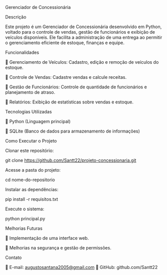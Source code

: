 Gerenciador de Concessionária

Descrição

Este projeto é um Gerenciador de Concessionária desenvolvido em Python, voltado para o controle de vendas, gestão de funcionários e exibição de veículos disponíveis. Ele facilita a administração de uma entrega ao permitir o gerenciamento eficiente de estoque, finanças e equipe.

Funcionalidades

📌 Gerenciamento de Veículos: Cadastro, edição e remoção de veículos do estoque.

📌 Controle de Vendas: Cadastre vendas e calcule receitas.

📌 Gestão de Funcionários: Controle de quantidade de funcionários e planejamento de atraso.

📌 Relatórios: Exibição de estatísticas sobre vendas e estoque.

Tecnologias Utilizadas

🐍 Python (Linguagem principal)

📂 SQLite (Banco de dados para armazenamento de informações)

Como Executar o Projeto

Clonar este repositório:

git clone https://github.com/Santt22/projeto-concessionaria.git

Acesse a pasta do projeto:

cd nome-do-repositorio

Instalar as dependências:

pip install -r requisitos.txt

Execute o sistema:

python principal.py

Melhorias Futuras

🔹 Implementação de uma interface web.

🔹 Melhorias na segurança e gestão de permissões.

Contato

📧 E-mail: augustosantana2005@gmail.com 🐙 GitHub: github.com/Santt22
